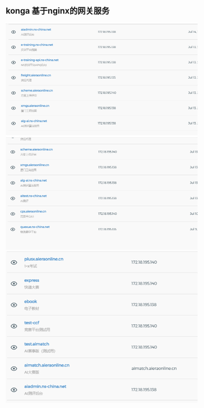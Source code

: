 ## konga 基于nginx的网关服务

![konga线上服务地址1](../../../img/线上地址1.png)
![konga线上服务地址2](../../../img/线上地址2.png)
![konga线上服务地址3](../../../img/线上地址3.png)